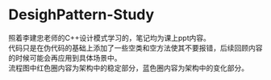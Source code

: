 # DesighPattern-Study

照着李建忠老师的C++设计模式学习的，笔记均为课上ppt内容。  
代码只是在伪代码的基础上添加了一些空类和空方法使其不要报错，后续回顾内容的时候可能会再应用到具体场景中。  
流程图中红色圈内容为架构中的稳定部分，蓝色圈内容为架构中的变化部分。
